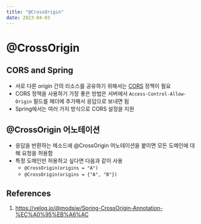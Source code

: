 ```yaml
---
title: "@CrossOrigin"
date: 2023-04-03
---
```


# @CrossOrigin

## CORS and Spring

- 서로 다른 origin 간의 리소스를 공유하기 위해서는 [CORS](/contents/2022-12/2022-12-23.md) 정책이 필요
- CORS 정책을 사용하기 가장 좋은 방법은 서버에서 `Access-Control-Allow-Origin` 필드를 헤더에 추가해서 응답으로 보내면 됨
- Spring에서는 여러 가지 방식으로 CORS 설정을 지원

## @CrossOrigin 어노테이션

- 응답을 반환하는 메소드에 @CrossOrigin 어노테이션을 붙이면 모든 도메인에 대해 요청을 허용함
- 특정 도메인만 허용하고 싶다면 다음과 같이 사용
  - `@CrossOrigin(origins = "A")`
  - `@CrossOrigin(origins = {"A", "B"})`

## References

1. https://velog.io/@modsiw/Spring-CrossOrigin-Annotation-%EC%A0%95%EB%A6%AC
